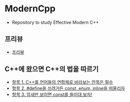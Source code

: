 # ModernCpp
- Repository to study Effective Modern C++

## 프리뷰
- [프리뷰](/Chapter0/Chapter0.md)

## C++에 왔으면 C++의 법을 따르기
- [항목 1. C++를 언어들의 연합체로 바라보는 안목은 필수](/Chapter1/Item1.md)
- [항목 2. #define을 쓰려거든 const, enum, inline을 떠올리자](/Chapter1/Item2.md)
- [항목 3. 낌새만 보이면 const를 들이대 보자!](/Chapter1/Item3.md)
